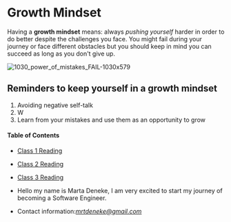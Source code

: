 # Growth Mindset
Having a **growth mindset** means: always *pushing yourself* harder in order to do better despite the challenges you face. You might fail during your journey or face different obstacles but you should keep in mind you can succeed as long as you don't give up.

![1030_power_of_mistakes_FAIL-1030x579](https://user-images.githubusercontent.com/94331519/142051549-fabf080d-853c-414a-b55c-6547a9af6394.jpeg)

## Reminders to keep yourself in a growth mindset
1. Avoiding negative self-talk
2. W
3. Learn from your mistakes and use them as an opportunity to grow


#### Table of Contents
- [Class 1 Reading](class1.md)
- [Class 2 Reading](class2.md)
- [Class 3 Reading](class3.md)

- Hello my name is Marta Deneke, I am very excited to start my journey of becoming a Software Engineer.
- Contact information:*mrtdeneke@gmail.com*
